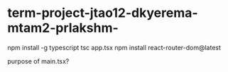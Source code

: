 # term-project-jtao12-dkyerema-mtam2-prlakshm-

npm install -g typescript
tsc app.tsx
npm install react-router-dom@latest


purpose of main.tsx?


